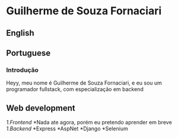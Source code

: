 # Guilherme de Souza Fornaciari
## English




## Portuguese
### Introdução
Heyy, meu nome é Guilherme de Souza Fornaciari, e eu sou um programador fullstack, com especialização em backend

## Web development
  *1.Frontend*
    *Nada ate agora, porém eu pretendo aprender em breve
  *1.Backend*
    *Express
    *AspNet
    *Django
    *Selenium




<!---
GuilhermeFornaciari/GuilhermeFornaciari is a ✨ special ✨ repository because its `README.md` (this file) appears on your GitHub profile.
You can click the Preview link to take a look at your changes.
--->
